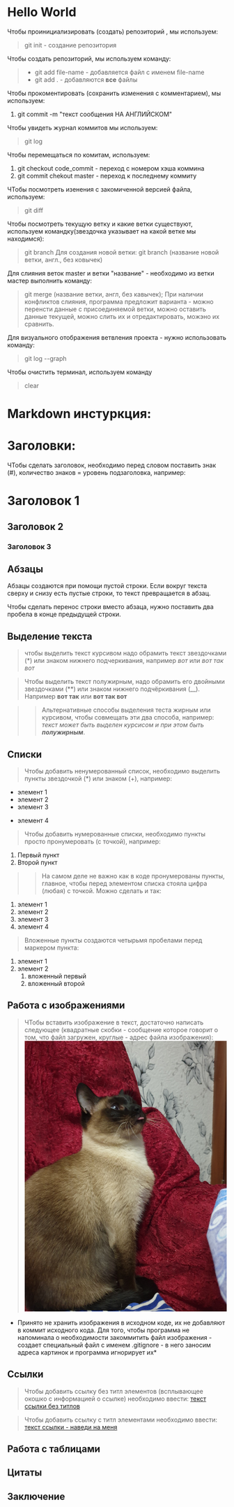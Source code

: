 # Hello World
Чтобы проинициализировать (создать) репозиторий , мы используем: 
> git init -  создание репозитория

Чтобы создать репозиторий, мы используем команду:
>+ git add file-name - добавляется файл с именем file-name
>+ git add . - добавляются **все** файлы

Чтобы прокоментировать (сохранить изменения с комментарием), мы используем:
1. git commit -m "текст сообщения НА АНГЛИЙСКОМ" 

Чтобы увидеть журнал коммитов мы используем: 
>git log

Чтобы перемещаться по комитам, используем:
1. git checkout code_commit - переход с номером хэша коммина
2. git commit chekout master - переход к последнему коммиту


ЧТобы посмотреть изенения с закомиченной версией файла, используем:
> git diff

Чтобы посмотреть текущую ветку и какие ветки существуют, используем командку(звездочка указывает на какой ветке мы находимся):
> git branch
Для создания новой ветки:
> git branch (название новой ветки, англ., без ковычек)

Для слияния веток master и ветки "название" - необходимо из ветки мастер выполнить команду:
> git merge (название ветки, англ, без кавычек);
При наличии конфликтов слияния, программа предложит варианта - можно перенсти данные с присоединяемой ветки, можно оставить данные текущей, можно слить их и отредактировать, можэно их сравнить. 

Для визуального отображения ветвления проекта - нужно использовать команду:
> git log --graph 

Чтобы очистить терминал, используем команду 
> clear 

# Markdown инстуркция:

# Заголовки:
ЧТобы сделать заголовок, необходимо перед словом поставить знак (#), количество знаков = уровень подзаголовка, например:
# Заголовок 1
## Заголовок 2
### Заголовок 3


## Абзацы
Абзацы создаются при помощи пустой строки. Если вокруг текста сверху и снизу есть пустые строки, то текст превращается в абзац.

Чтобы сделать перенос строки вместо абзаца,
нужно поставить два пробела в конце предыдущей строки.  

## Выделение текста
> чтобы выделить текст курсивом надо обрамить текст звездочками (*) или знаком нижнего подчеркивания, например *вот* или _вот так вот_

> Чтобы выделить текст полужирным, надо обрамить его двойными звездочками (**) или знаком нижнего подчёркивания (__). Например **вот так** или  __вот так вот__

>>Альтернативные способы выделения теста жирным или курсивом, чтобы совмещать эти два способа, например: _текст может быть выделен курсисом и при этом быть **полужирным**_.

## Списки

>Чтобы добавить ненумерованный список, необходимо выделить пункты звездочкой (*) или знаком (+), например:
* элемент 1
* элемент 2
* элемент 3
+ элемент 4

>Чтобы добавить нумерованные списки, необходимо пункты просто пронумеровать (с точкой), например:
1. Первый пункт
2. Второй пункт

>> На самом деле не важно как в коде пронумерованы пункты, главное, чтобы перед элементом списка стояла цифра (любая) с точкой. Можно сделать и так:

1. элемент 1
0. элемент 2
0. элемент 3
0. элемент 4

> Вложенные пункты создаются четырьмя пробелами перед маркером пункта:
1. элемент 1
2. элемент 2
    1. вложенный первый
    2. вложенный второй


## Работа с изображениями

>ЧТобы вставить изображение в текст, достаточно написать следующее (квадратные скобки - сообщение которое говорит о том, что файл загружен, круглые - адрес файла изображения):
![Привет! Это Ксюша](cats.jpg)

* Принято не хранить изображения в исходном коде, их не добавляют в коммит исходного кода. Для того, чтобы программа не напоминала о необходимости закоммитить файл изображения - создает специальный файл с именем .gitignore  -  в него заносим адреса картинок и программа игнорирует их*


## Ссылки

>Чтобы добавить ссылку без титл элементов (всплывающее окошко с информацией о ссылке) необходимо ввести: [текст ссылки без титлов](http://адрес-ссылки.рф)

>Чтобы добавить ссылку с титл элементами необходимо ввести: [текст ссылки - наведи на меня](http://адрес-ссылки.рф "Ты хорош")

## Работа с таблицами

## Цитаты

## Заключение